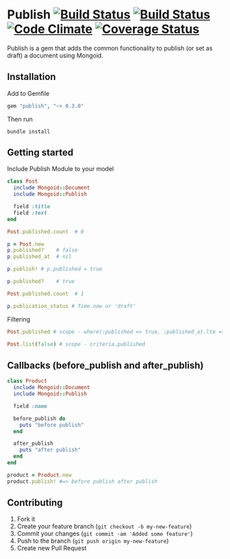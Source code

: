 # Publish [![Build Status](https://secure.travis-ci.org/lucasrenan/publish.png?branch=master)](http://travis-ci.org/lucasrenan/publish) [![Build Status](https://gemnasium.com/lucasrenan/publish.png)](http://gemnasium.com/lucasrenan/publish) [![Code Climate](https://codeclimate.com/github/lucasrenan/publish.png)](https://codeclimate.com/github/lucasrenan/publish) [![Coverage Status](https://coveralls.io/repos/lucasrenan/publish/badge.png?branch=master)](https://coveralls.io/r/lucasrenan/publish)


Publish is a gem that adds the common functionality to publish (or set as draft) a document using Mongoid.

## Installation

Add to Gemfile

``` ruby
gem "publish", "~> 0.3.0"
```

Then run

``` terminal
bundle install
```

## Getting started


Include Publish Module to your model

``` ruby
class Post
  include Mongoid::Document
  include Mongoid::Publish

  field :title
  field :text
end

Post.published.count  # 0

p = Post.new
p.published?    # false
p.published_at  # nil

p.publish! # p.published = true

p.published?    # true

Post.published.count  # 1

p.publication_status # Time.now or 'draft'
```

Filtering

``` ruby
Post.published # scope - where(:published => true, :published_at.lte => Time.now)

Post.list(false) # scope - criteria.published
```

## Callbacks (before_publish and after_publish)

``` ruby
class Product
  include Mongoid::Document
  include Mongoid::Publish

  field :name

  before_publish do
    puts "before publish"
  end

  after_publish
    puts "after publish"
  end
end

product = Product.new
product.publish! #=> before publish after publish
```

## Contributing

1. Fork it
2. Create your feature branch (`git checkout -b my-new-feature`)
3. Commit your changes (`git commit -am 'Added some feature'`)
4. Push to the branch (`git push origin my-new-feature`)
5. Create new Pull Request
